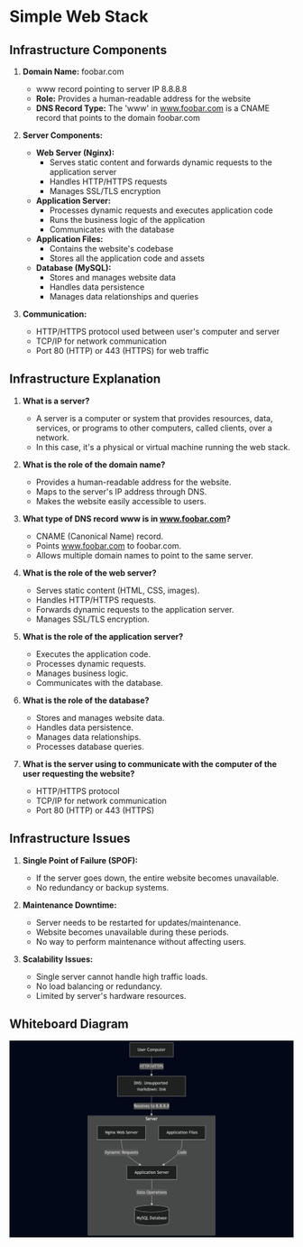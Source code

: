 # Simple Web Stack

## Infrastructure Components

1. **Domain Name:** foobar.com
   - www record pointing to server IP 8.8.8.8
   - **Role:** Provides a human-readable address for the website
   - **DNS Record Type:** The 'www' in www.foobar.com is a CNAME record that points to the domain foobar.com

2. **Server Components:**
   - **Web Server (Nginx):**
     - Serves static content and forwards dynamic requests to the application server
     - Handles HTTP/HTTPS requests
     - Manages SSL/TLS encryption
   - **Application Server:**
     - Processes dynamic requests and executes application code
     - Runs the business logic of the application
     - Communicates with the database
   - **Application Files:**
     - Contains the website's codebase
     - Stores all the application code and assets
   - **Database (MySQL):**
     - Stores and manages website data
     - Handles data persistence
     - Manages data relationships and queries

3. **Communication:**
   - HTTP/HTTPS protocol used between user's computer and server
   - TCP/IP for network communication
   - Port 80 (HTTP) or 443 (HTTPS) for web traffic

## Infrastructure Explanation

1. **What is a server?**
   - A server is a computer or system that provides resources, data, services, or programs to other computers, called clients, over a network.
   - In this case, it's a physical or virtual machine running the web stack.

2. **What is the role of the domain name?**
   - Provides a human-readable address for the website.
   - Maps to the server's IP address through DNS.
   - Makes the website easily accessible to users.

3. **What type of DNS record www is in www.foobar.com?**
   - CNAME (Canonical Name) record.
   - Points www.foobar.com to foobar.com.
   - Allows multiple domain names to point to the same server.

4. **What is the role of the web server?**
   - Serves static content (HTML, CSS, images).
   - Handles HTTP/HTTPS requests.
   - Forwards dynamic requests to the application server.
   - Manages SSL/TLS encryption.

5. **What is the role of the application server?**
   - Executes the application code.
   - Processes dynamic requests.
   - Manages business logic.
   - Communicates with the database.

6. **What is the role of the database?**
   - Stores and manages website data.
   - Handles data persistence.
   - Manages data relationships.
   - Processes database queries.

7. **What is the server using to communicate with the computer of the user requesting the website?**
   - HTTP/HTTPS protocol
   - TCP/IP for network communication
   - Port 80 (HTTP) or 443 (HTTPS)

## Infrastructure Issues

1. **Single Point of Failure (SPOF):**
   - If the server goes down, the entire website becomes unavailable.
   - No redundancy or backup systems.

2. **Maintenance Downtime:**
   - Server needs to be restarted for updates/maintenance.
   - Website becomes unavailable during these periods.
   - No way to perform maintenance without affecting users.

3. **Scalability Issues:**
   - Single server cannot handle high traffic loads.
   - No load balancing or redundancy.
   - Limited by server's hardware resources.

## Whiteboard Diagram

![Simple Web Stack Diagram](./0-diagram.png) 